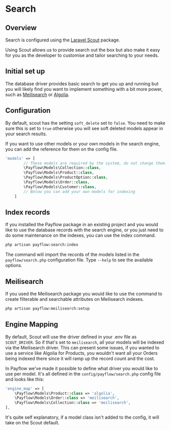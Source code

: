 # Search

## Overview

Search is configured using the [Laravel Scout](https://laravel.com/docs/scout) package.

Using Scout allows us to provide search out the box but also make it easy for you as the developer to customise and tailor searching to your needs.

## Initial set up

The database driver provides basic search to get you up and running but you will likely find you want to implement something with a bit more power, such as [Meilisearch](https://www.meilisearch.com/) or [Algolia](https://www.algolia.com/).

## Configuration

By default, scout has the setting `soft_delete` set to `false`. You need to make sure this is set to `true` otherwise you will see soft deleted models appear in your search results.

If you want to use other models or your own models in the search engine, you can add the reference for them on the config file.

```php
'models' => [
        // These models are required by the system, do not change them.
        \Payflow\Models\Collection::class,
        \Payflow\Models\Product::class,
        \Payflow\Models\ProductOption::class,
        \Payflow\Models\Order::class,
        \Payflow\Models\Customer::class,
        // Below you can add your own models for indexing
    ]
```

## Index records

If you installed the Payflow package in an existing project and you would like to use the database records with the search engine, or you just need to do some maintenance on the indexes, you can use the index command.

```sh
php artisan payflow:search:index
```

The command will import the records of the models listed in the `payflow/search.php` configuration file. Type `--help` to see the available options.

## Meilisearch

If you used the Meilisearch package you would like to use the command to create filterable and searchable attributes on Meilisearch indexes. 

```sh
php artisan payflow:meilisearch:setup
```

## Engine Mapping

By default, Scout will use the driver defined in your .env file as `SCOUT_DRIVER`. So if that's set to `meilisearch`, all your models will be indexed via the Meilisearch driver. This can present some issues, if you wanted to use a service like Algolia for Products, you wouldn't want all your Orders being indexed there since it will ramp up the record count and the cost.

In Payflow we've made it possible to define what driver you would like to use per model. It's all defined in the `config/payflow/search.php` config file and looks like this:

```php
'engine_map' => [
    \Payflow\Models\Product::class => 'algolia',
    \Payflow\Models\Order::class => 'meilisearch',
    \Payflow\Models\Collection::class => 'meilisearch',
],
```

It's quite self explanatory, if a model class isn't added to the config, it will take on the Scout default.
